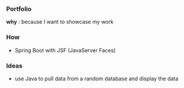 ### Portfolio
**why** : because I want to showcase my work

### How

* Spring Boot with JSF (JavaServer Faces)
  

### Ideas

* use Java to pull data from a random database and display the data

